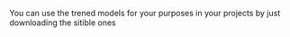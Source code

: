 You can use the trened models for your purposes in your projects by just downloading the sitible ones
